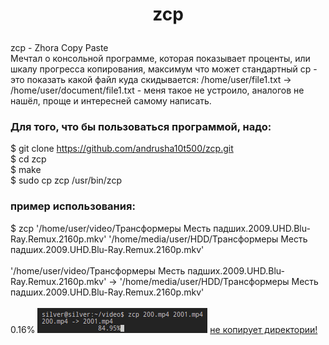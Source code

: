<h1><p style="text-align: center">zcp</p></h1>
zcp - Zhora Copy Paste <br />
Мечтал о консольной программе, которая показывает проценты, или шкалу прогресса копирования, максимум что может стандартный cp - это показать какой файл куда скидывается: /home/user/file1.txt -> /home/user/document/file1.txt - меня такое не устроило, аналогов не нашёл, проще и интересней самому написать.

<h3>Для того, что бы пользоваться программой, надо:</h3>

$ git clone https://github.com/andrusha10t500/zcp.git <br />
$ cd zcp <br />
$ make <br />
$ sudo cp zcp /usr/bin/zcp <br />

<h3>пример использования:</h3>
$ zcp '/home/user/video/Трансформеры Месть падших.2009.UHD.Blu-Ray.Remux.2160p.mkv' '/home/media/user/HDD/Трансформеры Месть падших.2009.UHD.Blu-Ray.Remux.2160p.mkv' <br /> <br />
'/home/user/video/Трансформеры Месть падших.2009.UHD.Blu-Ray.Remux.2160p.mkv' -> '/home/media/user/HDD/Трансформеры Месть падших.2009.UHD.Blu-Ray.Remux.2160p.mkv' <br /><br />
              0.16%
<img src="https://raw.githubusercontent.com/andrusha10t500/zcp/master/image.png">
<ins>не копирует директории!</ins>
